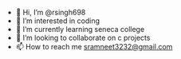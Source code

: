 - 👋 Hi, I’m @rsingh698
- 👀 I’m interested in coding
- 🌱 I’m currently learning seneca college
- 💞️ I’m looking to collaborate on c projects
- 📫 How to reach me sramneet3232@gmail.com

<!---
rsingh698/rsingh698 is a ✨ special ✨ repository because its `README.md` (this file) appears on your GitHub profile.
You can click the Preview link to take a look at your changes.
--->
